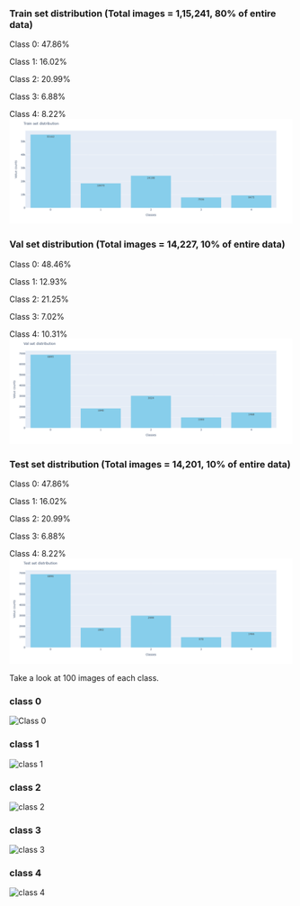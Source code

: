 ### Train set distribution  (Total images = 1,15,241, 80% of entire data)
Class 0: 47.86% 

Class 1: 16.02% 

Class 2: 20.99% 

Class 3: 6.88% 

Class 4: 8.22% 
![Distribution](../assets/train_set_distribution.png)
### Val set distribution (Total images = 14,227, 10% of entire data)
Class 0: 48.46% 

Class 1: 12.93% 

Class 2: 21.25% 

Class 3: 7.02% 

Class 4: 10.31% 
![Distribution](../assets/val_set_distribution.png)
### Test set distribution (Total images = 14,201, 10% of entire data)
Class 0: 47.86% 

Class 1: 16.02% 

Class 2: 20.99% 

Class 3: 6.88% 

Class 4: 8.22% 
![Distribution](../assets/test_set_distribution.png)

Take a look at 100 images of each class.
### class 0
![Class 0](../../README_assets/class_0.png)

### class 1
![class 1](../../README_assets/class_1.png)

### class 2
![class 2](../../README_assets/class_2.png)

### class 3
![class 3](../../README_assets/class_3.png)

### class 4
![class 4](../../README_assets/class_4.png)
